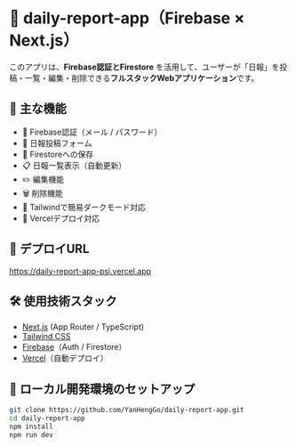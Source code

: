 # 📘 daily-report-app（Firebase × Next.js）

このアプリは、**Firebase認証とFirestore** を活用して、ユーザーが「日報」を投稿・一覧・編集・削除できる**フルスタックWebアプリケーション**です。

## 🔧 主な機能

- 🔐 Firebase認証（メール / パスワード）
- 📝 日報投稿フォーム
- 📂 Firestoreへの保存
- 📋 日報一覧表示（自動更新）
- ✏️ 編集機能
- 🗑️ 削除機能
- 🌙 Tailwindで簡易ダークモード対応
- 🚀 Vercelデプロイ対応

## 🚀 デプロイURL

https://daily-report-app-psi.vercel.app

## 🛠️ 使用技術スタック

- [Next.js](https://nextjs.org/) (App Router / TypeScript)
- [Tailwind CSS](https://tailwindcss.com/)
- [Firebase](https://firebase.google.com/)（Auth / Firestore）
- [Vercel](https://vercel.com/)（自動デプロイ）

## 🧪 ローカル開発環境のセットアップ

```bash
git clone https://github.com/YanHengGo/daily-report-app.git
cd daily-report-app
npm install
npm run dev
